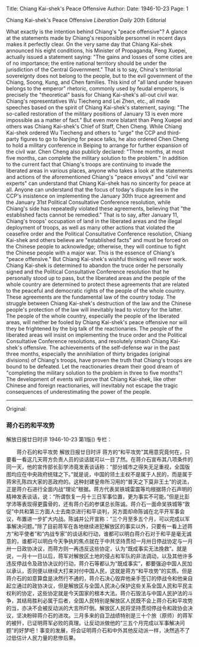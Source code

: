 Title: Chiang Kai-shek's Peace Offensive
Author:
Date: 1946-10-23
Page: 1

Chiang Kai-shek's Peace Offensive
*Liberation Daily* 20th Editorial

What exactly is the intention behind Chiang's "peace offensive"? A glance at the statements made by Chiang's responsible personnel in recent days makes it perfectly clear. On the very same day that Chiang Kai-shek announced his eight conditions, his Minister of Propaganda, Peng Xuepei, actually issued a statement saying: "The gains and losses of some cities are of no importance; the entire national territory should be under the jurisdiction of the Central Government." That is to say, China's territorial sovereignty does not belong to the people, but to the evil government of the Chiang, Soong, Kung, and Chen families. This kind of "all land under heaven belongs to the emperor" rhetoric, commonly used by feudal emperors, is precisely the "theoretical" basis for Chiang Kai-shek's all-out civil war. Chiang's representatives Wu Tiecheng and Lei Zhen, etc., all made speeches based on the spirit of Chiang Kai-shek's statement, saying: "The so-called restoration of the military positions of January 13 is even more impossible as a matter of fact." But even more blatant than Peng Xuepei and others was Chiang Kai-shek's Chief of Staff, Chen Cheng. While Chiang Kai-shek ordered Wu Tiecheng and others to "urge" the CCP and third-party figures to go to Nanjing for peace talks, he also ordered Chen Cheng to hold a military conference in Beiping to arrange for further expansion of the civil war. Chen Cheng also publicly declared: "Three months, at most five months, can complete the military solution to the problem." In addition to the current fact that Chiang's troops are continuing to invade the liberated areas in various places, anyone who takes a look at the statements and actions of the aforementioned Chiang's "peace envoys" and "civil war experts" can understand that Chiang Kai-shek has no sincerity for peace at all. Anyone can understand that the focus of today's dispute lies in the CCP's insistence on implementing the January 30th truce agreement and the January 31st Political Consultative Conference resolution, while Chiang's side has repeatedly violated these agreements, believing that "the established facts cannot be remedied." That is to say, after January 11, Chiang's troops' occupation of land in the liberated areas and the illegal deployment of troops, as well as many other actions that violated the ceasefire order and the Political Consultative Conference resolution, Chiang Kai-shek and others believe are "established facts" and must be forced on the Chinese people to acknowledge; otherwise, they will continue to fight the Chinese people with a major war. This is the essence of Chiang's "peace offensive." But Chiang Kai-shek's wishful thinking will never work. Chiang Kai-shek is determined to abandon the truce order he personally signed and the Political Consultative Conference resolution that he personally stood up to pass, but the liberated areas and the people of the whole country are determined to protect these agreements that are related to the peaceful and democratic rights of the people of the whole country. These agreements are the fundamental law of the country today. The struggle between Chiang Kai-shek's destruction of the law and the Chinese people's protection of the law will inevitably lead to victory for the latter. The people of the whole country, especially the people of the liberated areas, will neither be fooled by Chiang Kai-shek's peace offensive nor will they be frightened by the big talk of the reactionaries. The people of the liberated areas will insist on implementing the truce order and the Political Consultative Conference resolutions, and resolutely smash Chiang Kai-shek's offensive. The achievements of the self-defense war in the past three months, especially the annihilation of thirty brigades (original divisions) of Chiang's troops, have proven the truth that Chiang's troops are bound to be defeated. Let the reactionaries dream their good dream of "completing the military solution to the problem in three to five months"! The development of events will prove that Chiang Kai-shek, like other Chinese and foreign reactionaries, will inevitably not escape the tragic consequences of underestimating the power of the people.



<hr /> 

Original: 


### 蒋介石的和平攻势
解放日报廿日时评
1946-10-23
第1版()
专栏：

　　蒋介石的和平攻势
    解放日报廿日时评
    蒋方的“和平攻势”其用意究竟何在，只要看一看这几天蒋方负责人员的谈话就可以一目了然。在蒋介石宣布其八项条件的同一天，他的宣传部长彭学沛竟发表谈话称：“部分城市之得失无足重视，全国版图均应在中央政府统辖之下。”就是说，中国的领土主权不是属于人民的，而是属于蒋宋孔陈四大家的恶政府的。这种封建皇帝所习用的“普天之下莫非王土”的说法，正是蒋介石进行全面内战“理论”根据。蒋方代表吴铁城雷震等均根据蒋介石声明的精神发表谈话，说：“所谓恢复一月十三日军事位置，更为事实不可能。”但是比彭学沛等表现得更露骨的，还有蒋介石的参谋总长陈诚。蒋介石一面命吴铁城等“敦促”中共和第三方面人士去南京进行和平谈判，另方面却命陈诚在北平开军事会议，布置进一步扩大内战。陈诚并公开宣称：“三个月至多五个月，可以完成以军事解决问题。”除了目前蒋军在各地继续进犯解放区的事实以外，只要有一看上述蒋方“和平使者”和“内战专家”的谈话和行动，谁都可以明白蒋介石对于和平是毫无诚意的，谁都可以明白今天争执的焦点就在于中共坚持贯彻一月卅日停战协定与一月卅一日政协决议，而蒋方则一再违反这些协定，认为“既成事实无法挽救”。就是说，一月十一日以后，蒋军对解放区土地的侵占和军队的非法调动，以及其他许多违反停战令及政协决议的行动，蒋介石等都认为“既成事实”，都要强迫中国人民加以承认，否则便以继续大打来对付中国人民，这就是蒋方“和平攻势”的实质。但是蒋介石的如意算盘是决然行不通的，蒋介石决心毁弃他亲手签订的停战令和他亲自起立通过的政协决议，但是解放区与全国人民决心保护这些关系全国人民和平民主权利的协定，这些协定就是今天国家的根本大法。蒋介石毁法与中国人民护法的斗争，其结局胜利必属于后者，全国人民特别是解放区人民既不会上蒋介石和平攻势的当，亦决不会被反动派的大言所吓倒。解放区人民将坚持贯彻停战令和政协会决议，坚决粉碎蒋介石的进攻。三月多来的自卫战绩特别是三十个旅（原师）的蒋军的被歼，已证明蒋军必败的真理。让反动派做他的“三五个月完成以军事解决问题”的好梦吧！事变的发展，将会证明蒋介石和中外其他反动派一样，决然逃不了过低估计人民力量的悲惨后果。
